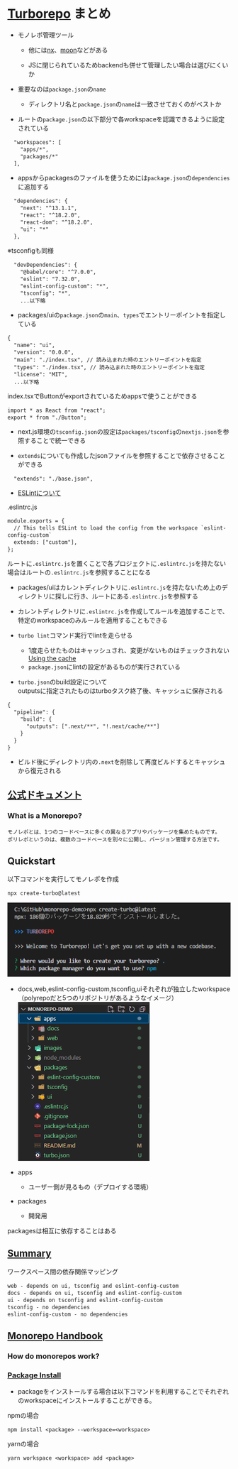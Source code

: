 # [Turborepo](https://turbo.build/repo) まとめ
- モノレポ管理ツール
    - 他には[nx](https://nx.dev/getting-started/intro)、[moon](https://moonrepo.dev/moon)などがある

  - JSに閉じられているためbackendも併せて管理したい場合は選びにくいか

- 重要なのは`package.json`の`name`
    - ディレクトリ名と`package.json`の`name`は一致させておくのがベストか

- ルートの`package.json`の以下部分で各workspaceを認識できるように設定されている
```
  "workspaces": [
    "apps/*",
    "packages/*"
  ],
```

- appsからpackagesのファイルを使うためには`package.json`の`dependencies`に追加する
```
  "dependencies": {
    "next": "^13.1.1",
    "react": "^18.2.0",
    "react-dom": "^18.2.0",
    "ui": "*"
  },
```
※tsconfigも同様
```
  "devDependencies": {
    "@babel/core": "^7.0.0",
    "eslint": "7.32.0",
    "eslint-config-custom": "*",
    "tsconfig": "*",
    ...以下略
```

- packages/uiの`package.json`の`main`、`types`でエントリーポイントを指定している
```
{
  "name": "ui",
  "version": "0.0.0",
  "main": "./index.tsx", // 読み込まれた時のエントリーポイントを指定
  "types": "./index.tsx", // 読み込まれた時のエントリーポイントを指定
  "license": "MIT",
  ...以下略
```
index.tsxでButtonがexportされているためappsで使うことができる
```
import * as React from "react";
export * from "./Button";
```

- next.js環境の`tsconfig.json`の設定は`packages/tsconfig`の`nextjs.json`を参照することで統一できる

- `extends`についても作成したjsonファイルを参照することで依存させることができる
```
  "extends": "./base.json",
```

- [ESLintについて](https://turbo.build/repo/docs/getting-started/create-new#understanding-eslint-config-custom)

.eslintrc.js
```
module.exports = {
  // This tells ESLint to load the config from the workspace `eslint-config-custom`
  extends: ["custom"],
};
```
ルートに`.eslintrc.js`を置くことで各プロジェクトに`.eslintrc.js`を持たない場合はルートの`.eslintrc.js`を参照することになる
  - packages/uiはカレントディレクトリに`.eslintrc.js`を持たないため上のディレクトリに探しに行き、ルートにある`.eslintrc.js`を参照する
  - カレントディレクトリに`.eslintrc.js`を作成してルールを追加することで、特定のworkspaceのみルールを適用することもできる

- `turbo lint`コマンド実行でlintを走らせる
  - 1度走らせたものはキャッシュされ、変更がないものはチェックされない  
  [Using the cache](https://turbo.build/repo/docs/getting-started/create-new#using-the-cache)
  - `package.json`にlintの設定があるものが実行されている

- `turbo.json`のbuild設定について  
outputsに指定されたものはturboタスク終了後、キャッシュに保存される
```
{
  "pipeline": {
    "build": {
      "outputs": [".next/**", "!.next/cache/**"]
    }
  }
}
```
  - ビルド後にディレクトリ内の`.next`を削除して再度ビルドするとキャッシュから復元される

## [公式ドキュメント](https://turbo.build/repo/docs)
### What is a Monorepo?
```
モノレポとは、1つのコードベースに多くの異なるアプリやパッケージを集めたものです。
ポリレポというのは、複数のコードベースを別々に公開し、バージョン管理する方法です。
```

## Quickstart
以下コマンドを実行してモノレポを作成

```
npx create-turbo@latest
```

![picture 1](images/c742895f9e265cab2891e6b9788a8b6c4a3d00e6073f7adeb9998953033c8c36.png)  

- docs,web,eslint-config-custom,tsconfig,uiそれぞれが独立したworkspace（polyrepoだと5つのリポジトリがあるようなイメージ）
![picture 2](images/78ef58196828d27fc0622cada400f923e7604a62b9c016c159ccfbd697c4072b.png)  

- apps
    - ユーザー側が見るもの（デプロイする環境）
- packages
    - 開発用

packagesは相互に依存することはある

## [Summary](https://turbo.build/repo/docs/getting-started/create-new#summary)

ワークスペース間の依存関係マッピング
```
web - depends on ui, tsconfig and eslint-config-custom
docs - depends on ui, tsconfig and eslint-config-custom
ui - depends on tsconfig and eslint-config-custom
tsconfig - no dependencies
eslint-config-custom - no dependencies
```

## [Monorepo Handbook](https://turbo.build/repo/docs/handbook)

### How do monorepos work?

### [Package Install](https://turbo.build/repo/docs/handbook/package-installation)
- packageをインストールする場合は以下コマンドを利用することでそれぞれのworkspaceにインストールすることができる。

npmの場合
```
npm install <package> --workspace=<workspace>
```

yarnの場合
```
yarn workspace <workspace> add <package>
```